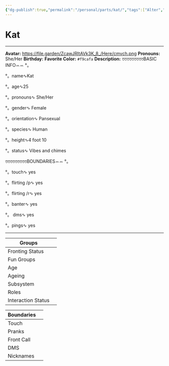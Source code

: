 ```yaml
---
{"dg-publish":true,"permalink":"/personal/parts/kat/","tags":["Alter","System"],"noteIcon":""}
---
```



# Kat
---
**Avatar:** https://file.garden/ZcawJRItAVk3K_8_/Here/cmvch.png
**Pronouns:** She/Her
**Birthday:** 
**Favorite Color:** `#f9cafa`
**Description:** তততততততততBASIC INFOꕀꕀ °。



°。name∿Kat



°。age∿25



°。pronouns∿ She/Her



°。gender∿ Female



°。orientation∿ Pansexual



°。species∿ Human



°。height∿4 foot 10



°。status∿ Vibes and chimes





তততততততততBOUNDARIESꕀꕀ °。



 °。touch∿ yes



 °。flirting /p∿ yes



 °。flirting /r∿ yes



 °。banter∿ yes



°。 dms∿ yes



 °。pings∿ yes


---

| Groups             |     |
| ------------------ | --- |
| Fronting Status    |     |
| Fun Groups         |     |
| Age                |     |
| Ageing             |     |
| Subsystem          |     |
| Roles              |     |
| Interaction Status |     |

| Boundaries |     |
| ---------- | --- |
| Touch      |     |
| Pranks     |     |
| Front Call |     |
| DMS        |     |
| Nicknames  |     |
